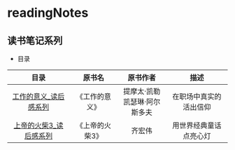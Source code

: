 # readingNotes
## 读书笔记系列

- 目录

|目录|原书名|原书作者|描述|
| :-: | :-: | :-: | :-: |
|[工作的意义_读后感系列](https://github.com/MrITzhongzi/readingNotes/tree/master/%E5%B7%A5%E4%BD%9C%E7%9A%84%E6%84%8F%E4%B9%89_%E8%AF%BB%E5%90%8E%E6%84%9F%E7%B3%BB%E5%88%97)|《工作的意义》|提摩太·凯勒 <br> 凯瑟琳·阿尔斯多夫 | 在职场中真实的活出信仰|
|[上帝的火柴3_读后感系列](https://github.com/MrITzhongzi/readingNotes/tree/master/%E4%B8%8A%E5%B8%9D%E7%9A%84%E7%81%AB%E6%9F%B43_%E8%AF%BB%E5%90%8E%E6%84%9F%E7%B3%BB%E5%88%97)|《上帝的火柴3》|齐宏伟|用世界经典童话点亮心灯|
